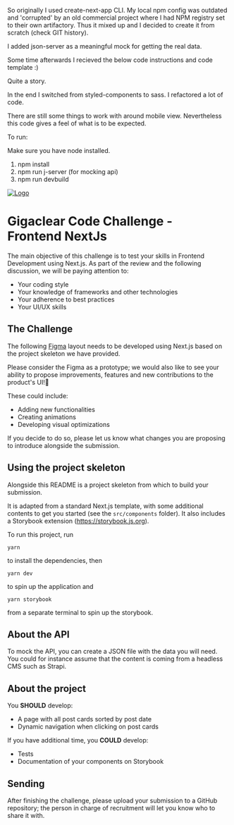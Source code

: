 So originally I used create-next-app CLI. 
My local npm config was outdated and 'corrupted' by an old commercial project where I had NPM registry set to their own artifactory.
Thus it mixed up and I decided to create it from scratch (check GIT history).

I added json-server as a meaningful mock for getting the real data.

Some time afterwards I recieved the below code instructions and code template :)

Quite a story.

In the end I switched from styled-components to sass. I refactored a lot of code.

There are still some things to work with around mobile view.
Nevertheless this code gives a feel of what is to be expected.

To run:

Make sure you have node installed.

1. npm install
2. npm run j-server (for mocking api)
3. npm run devbuild


[![Logo](https://gc-strapi-production.s3.eu-west-2.amazonaws.com/Gigaclear_Core_Logo_Master_RGB_Orange_fc5526ff8b.svg "Logo")](Gigaclear_Logo)

# Gigaclear Code Challenge - Frontend NextJs

The main objective of this challenge is to test your skills in Frontend Development using Next.js. As part of the review and the following discussion, we will be paying attention to:
- Your coding style
- Your knowledge of frameworks and other technologies
- Your adherence to best practices
- Your UI/UX skills

## The Challenge
The following [Figma](https://www.figma.com/file/6Lqq3DipyAvKRaXzHqm7os/gigaclear-frontend-challenge?node-id=0%3A1 "Figma") layout needs to be developed using Next.js based on the project skeleton we have provided.

Please consider the Figma as a prototype; we would also like to see your ability to propose improvements, features and new contributions to the product's UI!💄

These could include:
- Adding new functionalities
- Creating animations
- Developing visual optimizations

If you decide to do so, please let us know what changes you are proposing to introduce alongside the submission.

## Using the project skeleton
Alongside this README is a project skeleton from which to build your submission.

It is adapted from a standard Next.js template, with some additional contents to get you started (see the `src/components` folder). It also includes a Storybook extension (https://storybook.js.org).

To run this project, run

`yarn`

to install the dependencies, then 

`yarn dev`

to spin up the application and

`yarn storybook`

from a separate terminal to spin up the storybook.

## About the API
To mock the API, you can create a JSON file with the data you will need. You could for instance assume that the content is coming from a headless CMS such as Strapi.

## About the project
You **SHOULD** develop:
- A page with all post cards sorted by post date
- Dynamic navigation when clicking on post cards

If you have additional time, you **COULD** develop:
- Tests
- Documentation of your components on Storybook

## Sending
After finishing the challenge, please upload your submission to a GitHub repository; the person in charge of recruitment will let you know who to share it with.



